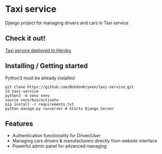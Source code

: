 # Taxi service

Django project for managing drivers and cars in Taxi service 

## Check it out!

[Taxi service deployed to Heroku]("https://kb-taxi-service.herokuapp.com/)

## Installing / Getting started

Python3 must be already installed

```shell
git clone https://github.com/BohdanKryven/taxi-servise.git
cd taxi-service
python3 -m venv venv
source venv/bin/activate
pip install -r requirements.txt
python manage.py runserver # Starts Django Server
```

## Features

* Authentication functionality for Driver/User
* Managing cars drivers & manufacturers directly from website interface
* Powerful admin panel for advanced managing
